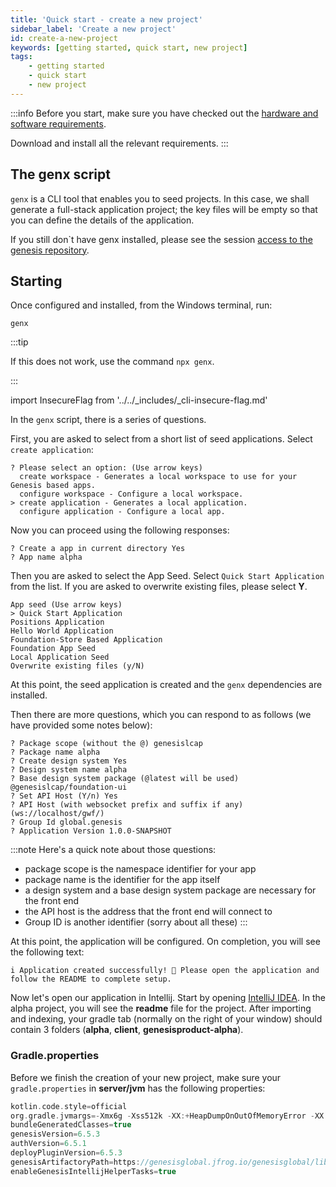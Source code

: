 ```yaml
---
title: 'Quick start - create a new project'
sidebar_label: 'Create a new project'
id: create-a-new-project
keywords: [getting started, quick start, new project]
tags:
    - getting started
    - quick start
    - new project
---
```


:::info
Before you start, make sure you have checked out the [hardware and software requirements](../../../getting-started/quick-start/hardware-and-software/). 

Download and install all the relevant requirements.
:::

## The genx script
`genx` is a CLI tool that enables you to seed projects. In this case, we shall generate a full-stack application project; the key files will be empty so that you can define the details of the application.

If you still don`t have genx installed, please see the session [access to the genesis repository](../../../getting-started/quick-start/hardware-and-software/#access-to-the-genesis-repository).

## Starting

Once configured and installed, from the Windows terminal, run:

```shell title="Windows Terminal"
genx
```

:::tip

If this does not work, use the command `npx genx`.

:::

<!-- NO EDIT (NEXT 4 LINES) -->
import InsecureFlag from '../../_includes/_cli-insecure-flag.md'

<InsecureFlag />

In the `genx` script, there is a series of questions.

First, you are asked to select from a short list of seed applications. Select `create application`:

```shell {4} title="Windows Terminal"
? Please select an option: (Use arrow keys)
  create workspace - Generates a local workspace to use for your Genesis based apps.
  configure workspace - Configure a local workspace.
> create application - Generates a local application.
  configure application - Configure a local app.
```
Now you can proceed using the following responses:

```shell title="Windows Terminal"
? Create a app in current directory Yes
? App name alpha
```

Then you are asked to select the App Seed. Select `Quick Start Application` from the list. If you are asked to overwrite existing files, please select **Y**.

  ```shell {2} title="Windows Terminal"
App seed (Use arrow keys)
> Quick Start Application
  Positions Application
  Hello World Application
  Foundation-Store Based Application
  Foundation App Seed
  Local Application Seed
  Overwrite existing files (y/N)
  ```

At this point, the seed application is created and the `genx` dependencies are installed.

Then there are more questions, which you can respond to as follows (we have provided some notes below):

```shell title="Windows Terminal"
? Package scope (without the @) genesislcap
? Package name alpha
? Create design system Yes
? Design system name alpha
? Base design system package (@latest will be used) @genesislcap/foundation-ui
? Set API Host (Y/n) Yes
? API Host (with websocket prefix and suffix if any) (ws://localhost/gwf/)
? Group Id global.genesis
? Application Version 1.0.0-SNAPSHOT
```
:::note
Here's a quick note about those questions:
- package scope is the namespace identifier for your app
- package name is the identifier for the app itself
- a design system and a base design system package are necessary for the front end 
- the API host is the address that the front end will connect to
- Group ID is another identifier (sorry about all these)
:::

At this point, the application will be configured. On completion, you will see the following text:

```shell title="Windows Terminal"
i Application created successfully! 🎉 Please open the application and follow the README to complete setup.
```
Now let's open our application in Intellij. Start by opening [IntelliJ IDEA](https://www.jetbrains.com/idea/). In the alpha project, you will see the **readme** file for the project. After importing and indexing, your gradle tab (normally on the right of your window) should contain 3 folders (**alpha**, **client**, **genesisproduct-alpha**).

### Gradle.properties
Before we finish the creation of your new project, make sure your `gradle.properties` in **server/jvm** has the following properties:

```kotlin title="server/jvm/gradle.properties"
kotlin.code.style=official
org.gradle.jvmargs=-Xmx6g -Xss512k -XX:+HeapDumpOnOutOfMemoryError -XX:+UseG1GC -XX:+UseStringDeduplication -XX:ReservedCodeCacheSize=512m -Dkotlin.daemon.jvm.options=-Xmx2g -Dfile.encoding=UTF-8
bundleGeneratedClasses=true
genesisVersion=6.5.3
authVersion=6.5.1
deployPluginVersion=6.5.3
genesisArtifactoryPath=https://genesisglobal.jfrog.io/genesisglobal/libs-release-client
enableGenesisIntellijHelperTasks=true
```
